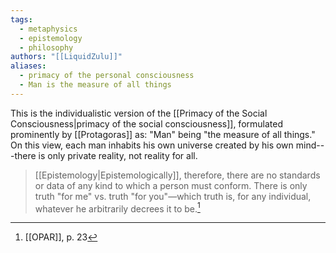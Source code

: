 ```yaml
---
tags:
  - metaphysics
  - epistemology
  - philosophy
authors: "[[LiquidZulu]]"
aliases:
  - primacy of the personal consciousness
  - Man is the measure of all things
---
```


This is the individualistic version of the [[Primacy of the Social Consciousness|primacy of the social consciousness]], formulated prominently by [[Protagoras]] as: "Man" being "the measure of all things." On this view, each man inhabits his own universe created by his own mind---there is only private reality, not reality for all.

> [[Epistemology|Epistemologically]], therefore, there are no standards or data of any kind to which a person must conform. There is only truth "for me" vs. truth "for you"—which truth is, for any individual, whatever he arbitrarily decrees it to be.[^1]

[^1]: [[OPAR]], p. 23